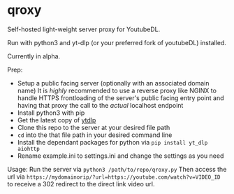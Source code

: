 # qroxy
Self-hosted light-weight server proxy for YoutubeDL.

Run with python3 and yt-dlp (or your preferred fork of youtubeDL) installed.

Currently in alpha.

Prep:
- Setup a public facing server (optionally with an associated domain name)
    It is _highly_ recommended to use a reverse proxy like NGINX to handle HTTPS frontloading of the server's public facing entry point and having that proxy the call to the _actual_ localhost endpoint
- Install python3 with pip
- Get the latest copy of [ytdlp](https://github.com/yt-dlp/yt-dlp/releases/latest)
- Clone this repo to the server at your desired file path
- `cd` into the that file path in your desired command line
- Install the dependant packages for python via `pip install yt_dlp aiohttp`
- Rename example.ini to settings.ini and change the settings as you need

Usage:
Run the server via `python3 /path/to/repo/qroxy.py`
Then access the url via `https://mydomainorip/?url=https://youtube.com/watch?v=VIDEO_ID` to receive a 302 redirect to the direct link video url.

